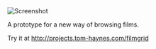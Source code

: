 <img src="http://portfolio.tom-haynes.com/img/filmgrid.png" alt="Screenshot" />

A prototype for a new way of browsing films.

Try it at http://projects.tom-haynes.com/filmgrid
